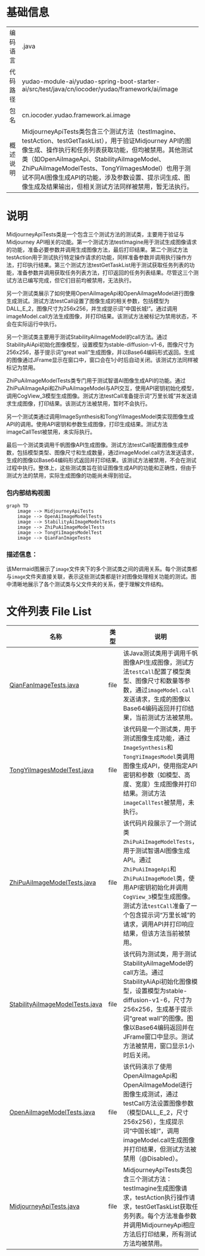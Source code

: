 # 基础信息

|      |      |
|------|------|
| 编码语言 | .java |
| 代码路径 | yudao-module-ai/yudao-spring-boot-starter-ai/src/test/java/cn/iocoder/yudao/framework/ai/image |
| 包名 | cn.iocoder.yudao.framework.ai.image |
| 概述说明 | MidjourneyApiTests类包含三个测试方法（testImagine、testAction、testGetTaskList），用于验证Midjourney API的图像生成、操作执行和任务列表获取功能，但均被禁用。其他测试类（如OpenAiImageApi、StabilityAiImageModel、ZhiPuAiImageModelTests、TongYiImagesModel）也用于测试不同AI图像生成API的功能，涉及参数设置、提示词生成、图像生成及结果输出，但相关测试方法同样被禁用，暂无法执行。 |

# 说明

MidjourneyApiTests类是一个包含三个测试方法的测试类，主要用于验证与Midjourney API相关的功能。第一个测试方法testImagine用于测试生成图像请求的功能，准备必要参数并调用生成图像方法，最后打印结果。第二个测试方法testAction用于测试执行特定操作请求的功能，同样准备参数并调用执行操作方法，打印执行结果。第三个测试方法testGetTaskList用于测试获取任务列表的功能，准备参数并调用获取任务列表方法，打印返回的任务列表结果。尽管这三个测试方法已编写完成，但它们目前均被禁用，无法执行。

另一个测试类展示了如何使用OpenAiImageApi和OpenAiImageModel进行图像生成测试。测试方法testCall设置了图像生成的相关参数，包括模型为DALL_E_2，图像尺寸为256x256，并生成提示词“中国长城!”。通过调用imageModel.call方法生成图像，并打印结果。该测试方法被标记为禁用状态，不会在实际运行中执行。

另一个测试类主要用于测试StabilityAiImageModel的call方法。通过StabilityAiApi初始化图像模型，设置模型为stable-diffusion-v1-6，图像尺寸为256x256，基于提示词“great wall”生成图像，并以Base64编码形式返回。生成的图像通过JFrame显示在窗口中，窗口会在1小时后自动关闭。该测试方法同样被标记为禁用。

ZhiPuAiImageModelTests类专门用于测试智谱AI图像生成API的功能。通过ZhiPuAiImageApi和ZhiPuAiImageModel与API交互，使用API密钥初始化模型，调用CogView_3模型生成图像。测试方法testCall准备提示词“万里长城”并发送请求生成图像，打印结果。该测试方法被禁用，暂时不会执行。

另一个测试类通过调用ImageSynthesis和TongYiImagesModel类实现图像生成API的调用。使用API密钥和参数生成图像，打印生成结果。测试方法imageCallTest被禁用，未实际执行。

最后一个测试类调用千帆图像API生成图像。测试方法testCall配置图像生成参数，包括模型类型、图像尺寸和生成数量，通过imageModel.call方法发送请求，生成的图像以Base64编码形式返回并打印结果。该测试方法被禁用，不会在测试过程中执行。整体上，这些测试类旨在验证图像生成API的功能和正确性，但由于测试方法的禁用，实际生成图像的功能尚未得到验证。


### 包内部结构视图

```mermaid
graph TD
    image --> MidjourneyApiTests
    image --> OpenAiImageModelTests
    image --> StabilityAiImageModelTests
    image --> ZhiPuAiImageModelTests
    image --> TongYiImagesModelTest
    image --> QianFanImageTests
```

### 描述信息：
该Mermaid图展示了`image`文件夹下的多个测试类之间的调用关系。每个测试类都与`image`文件夹直接关联，表示这些测试类都是针对图像处理相关功能的测试。图中清晰地展示了各个测试类与父文件夹的关系，便于理解文件结构。

# 文件列表 File List

| 名称   | 类型  | 说明 |
|-------|------|-------------|
| [QianFanImageTests.java](QianFanImageTests.md) | file | 该Java测试类用于调用千帆图像API生成图像，测试方法`testCall`配置了模型类型、图像尺寸和数量等参数，通过`imageModel.call`发送请求，生成的图像以Base64编码返回并打印结果，当前测试方法被禁用。 |
| [TongYiImagesModelTest.java](TongYiImagesModelTest.md) | file | 该代码是一个测试类，用于测试图像生成功能，通过`ImageSynthesis`和`TongYiImagesModel`类调用图像生成API，使用指定API密钥和参数（如模型、高度、宽度）生成图像并打印结果。测试方法`imageCallTest`被禁用，未执行。 |
| [ZhiPuAiImageModelTests.java](ZhiPuAiImageModelTests.md) | file | 该代码片段展示了一个测试类`ZhiPuAiImageModelTests`，用于测试智谱AI图像生成API。通过`ZhiPuAiImageApi`和`ZhiPuAiImageModel`类，使用API密钥初始化并调用`CogView_3`模型生成图像。测试方法`testCall`准备了一个包含提示词“万里长城”的请求，调用API并打印响应结果，但该方法当前被禁用。 |
| [StabilityAiImageModelTests.java](StabilityAiImageModelTests.md) | file | 该代码为测试类，用于测试StabilityAiImageModel的call方法。通过StabilityAiApi初始化图像模型，设置模型为stable-diffusion-v1-6，尺寸为256x256，生成基于提示词“great wall”的图像。图像以Base64编码返回并在JFrame窗口中显示。测试方法被禁用，窗口显示1小时后关闭。 |
| [OpenAiImageModelTests.java](OpenAiImageModelTests.md) | file | 该代码演示了使用OpenAiImageApi和OpenAiImageModel进行图像生成测试，通过testCall方法设置图像参数（模型DALL_E_2，尺寸256x256），生成提示词“中国长城!”，调用imageModel.call生成图像并打印结果，但测试方法被禁用（@Disabled）。 |
| [MidjourneyApiTests.java](MidjourneyApiTests.md) | file | MidjourneyApiTests类包含三个测试方法：testImagine生成图像请求，testAction执行操作请求，testGetTaskList获取任务列表。每个方法准备参数并调用MidjourneyApi相应方法后打印结果，所有测试方法均被禁用。 |


